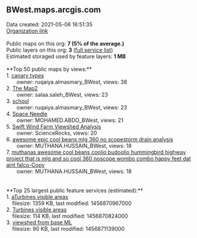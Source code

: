 <h2>BWest.maps.arcgis.com</h2> Data created: 2021-05-06 16:51:35 <br /><a target='new' href='https://BWest.maps.arcgis.com'>Organization link</a><br /><br />Public maps on this org: <b>7 (5% of the average.)</b><br />Public layers on this org: <b>3 </b>(<a target='new' href='https://services.arcgis.com/autUD2IC1Ncsx9PH/ArcGIS/rest/services'>full service list</a>)<br />Estimated storaged used by feature layers: <b>1 MB</b><br /><br />**Top 50 public maps by views:**<br />  1. <a target='new' href='https://www.arcgis.com/home/item.html?id=c6e108e675514ae9a9aff7e92700634e'>canary types</a> <br />  &nbsp;&nbsp;&nbsp;&nbsp; &nbsp;&nbsp;owner: ruqaiya.almasmary_BWest, views: 38<br />  2. <a target='new' href='https://www.arcgis.com/home/item.html?id=6b6803472c894c8e803fbcb43497e519'>The Map2</a> <br />  &nbsp;&nbsp;&nbsp;&nbsp; &nbsp;&nbsp;owner: salaa.saleh_BWest, views: 23<br />  3. <a target='new' href='https://www.arcgis.com/home/item.html?id=d633fb4144e84e568b0b9b238c1433ba'>school</a> <br />  &nbsp;&nbsp;&nbsp;&nbsp; &nbsp;&nbsp;owner: ruqaiya.almasmary_BWest, views: 23<br />  4. <a target='new' href='https://www.arcgis.com/home/item.html?id=50064ba0f9324932ba6090bf760a31bc'>Space Needle</a> <br />  &nbsp;&nbsp;&nbsp;&nbsp; &nbsp;&nbsp;owner: MOHAMED.ABDO_BWest, views: 21<br />  5. <a target='new' href='https://www.arcgis.com/home/item.html?id=1f3ba4582469489caa0df0524e540626'>Swift Wind Farm Viewshed Analysis</a> <br />  &nbsp;&nbsp;&nbsp;&nbsp; &nbsp;&nbsp;owner: ScienceRocks, views: 20<br />  6. <a target='new' href='https://www.arcgis.com/home/item.html?id=7dafc75117b64317bf69cbb053756a1c'>awesome  epic cool beans mlg 360 no scopestorm drain analysis</a> <br />  &nbsp;&nbsp;&nbsp;&nbsp; &nbsp;&nbsp;owner: MUTHANA.HUSSAIN_BWest, views: 18<br />  7. <a target='new' href='https://www.arcgis.com/home/item.html?id=6c5d80b9a7094260b818eb9ba1f7b7ed'>muthanas awesome cool beans coolio budoolio hummingbird highway project that is mlg and so cool 360 noscope wombo combo happy feet dat aint falco-Copy</a> <br />  &nbsp;&nbsp;&nbsp;&nbsp; &nbsp;&nbsp;owner: MUTHANA.HUSSAIN_BWest, views: 18<br /><br /><br />**Top 25 largest public feature services (estimated):**<br /> 1. <a target='new' href='https://www.arcgis.com/home/item.html?id=7934d26c914c4ca1a37041ee0762a616'>aTurbines visible areas</a><br /> &nbsp;&nbsp;&nbsp;&nbsp;filesize: 1359 KB, last modified: 1456870967000<br /> 2. <a target='new' href='https://www.arcgis.com/home/item.html?id=3c90eda7cb6f48f9a3234b8c0786bdb9'>Turbines visible areas</a><br /> &nbsp;&nbsp;&nbsp;&nbsp;filesize: 114 KB, last modified: 1456870824000<br /> 3. <a target='new' href='https://www.arcgis.com/home/item.html?id=9c8404b9637a49a4b329b078013f9353'>viewshed from base ML</a><br /> &nbsp;&nbsp;&nbsp;&nbsp;filesize: 90 KB, last modified: 1456871139000<br />